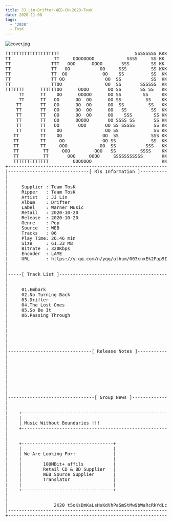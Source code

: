 ```yaml
---
title: JJ_Lin-Drifter-WEB-CN-2020-TosK
date: 2020-11-08
tags: 
  - '2020'
  - TosK
---
```


![cover.jpg](https://goindex.65style.workers.dev/1:/JJ_Lin-Drifter-WEB-CN-2020-TosK/00-jj_lin-drifter-web-cn-2020-cover.jpg)

<retrotxt v-slot>
<pre class="has-text-plain text-1x font-ibm_vga_8x16">TTTTTTTTTTTTTTTTTTTT                            SSSSSSSS KKKKKKKK  KKKKKKKKKKKKKK
TT                TT     OOOOOOOO            SSSS     SS KK   KKK  KKKK        KK
TT               TTT   OOO      OOOO       SSS        SS KK    KKK  KKK        KK
TT               TT   OO           OO     SSS         SS KKK      KKKK        KK
TT               TT  OO             OO    SS          SS  KK       KK        KK
TT               TT OO               OO  SS           SS  KK                KK
TT               TTOO                OO  SS       SSSSSS  KK                KK
TTTTTTT      TTTTTTOO      OOOO       OO SS       SS SS   KK               KK
     TT      TT    OO      OOOOO      OO SS        SS     KK              KK
     TT      TT   OO      OO  OO      OO SS         SS    KK              KK
    TT       TT   OO      OO  OO      OO  SS         SS   KK               KK
    TT       TT   OO      OO  OO      OO   SS         SS  KK                KK
    TT       TT   OO      OO  OO      OO    SSS        SS KK                 KK
    TT       TT   OO      OOOOO       OO SSSS SS       SS KK                  KK
    TT       TT   OO       OOO       OO SS SSSSS       SS KK                   KK
    TT       TT    OO                OO SS             SS KK       KK           KK
   TT        TT    OO               OO  SS            SSS KK      KKKK         KK
   TT        TT     OO              OO SS             SS  KK      KK KK       KK
   TT        TT     OOO            OO  SS           SSS   KK      KK  KK    KKK
   TT         TT     OOO         OOO   SS         SSSS    KK       KK  KK  KKK
   TT         TT       OOO     OOOO     SSSSSSSSSSS       KK KKKKKKKK  KK KKK
   TTTTTTTTTTTTT         OOOOOOO                          KKKK          KKKK
+------------------------------------------------------------------------------+
|------------------------------[ Rls Information ]-----------------------------|
|                                                                              |
|                                                                              |
|     Supplier : Team TosK                                                     |
|     Ripper   : Team TosK                                                     |
|     Artist   : JJ Lin                                                        |
|     Album    : Drifter                                                       |
|     Label    : Warner Music                                                  |
|     Retail   : 2020-10-20                                                    |
|     Release  : 2020-10-20                                                    |
|     Genre    : Pop                                                           |
|     Source   : WEB                                                           |
|     Tracks   : 06                                                            |
|     Play Time: 26:46 min                                                     |
|     Size     : 61.33 MB                                                      |
|     Bitrate  : 320Kbps                                                       |
|     Encoder  : LAME                                                          |
|     URL      : https://y.qq.com/n/yqq/album/003cnxEk2Pap9I.html              |
|                                                                              |
|                                                                              |
|-----[ Track List ]-----------------------------------------------------------|
|                                                                              |
|                                                                              |
|     01.Embark                                              [03:55]           |
|     02.No Turning Back                                     [04:38]           |
|     03.Drifter                                             [04:44]           |
|     04.The Lost Ones                                       [04:39]           |
|     05.So Be It                                            [04:35]           |
|     06.Passing Through                                     [04:15]           |
|                                                            -------           |
|                                                             26:46 min        |
|                                                             61.33 MB         |
|                                                                              |
|                                                                              |
|                                                                              |
|-------------------------------[ Release Notes ]------------------------------|
|                                                                              |
|                                                                              |
|                                                                              |
|                                                                              |
|                                                                              |
|                                                                              |
|                                                                              |
|                                                                              |
|--------------------------------[ Group News ]--------------------------------|
|                                                                              |
|                                                                              |
|    +--------------------------------------------------------------------+    |
|    |                                                                    |    |
|    | Music Without Boundaries !!!                                       |    |
|    +--------------------------------------------------------------------+    |
|                                                                              |
|                                                                              |
|    +----------------------------------+                                      |
|    |                                  |                                      |
|    | We Are Looking For:              |                                      |
|    |                                  |                                      |
|    |        100MBit+ affils           |                                      |
|    |        Retail CD &amp; BD Supplier   |                                      |
|    |        WEB Source Supplier       |                                      |
|    |        Translator                |                                      |
|    |                                  |                                      |
|    +----------------------------------+                                      |
|                                                                              |
|                                                                              |
|                 2K20 t5oKsDmKaLsHsKdVhPaSmStMw9bWaRcRkYdLcC                  |
|------------------------------------------------------------------------------|
+------------------------------------------------------------------------------+
<span class="dos-cursor">_</span></pre>
</retrotxt>

<a-player 
    :options="{
        audio: [
          {
            name: '最嚮往的地方',
            artist: '林俊傑',
            url: 'https://goindex.65style.workers.dev/1:/JJ_Lin-Drifter-WEB-CN-2020-TosK/01-jj_lin-embark.mp3',
            cover: '',
            theme: '#ebd0c2'
          },
        ]
    }"
/>

<download url="https://mirrorace.org/m/103le"/>

